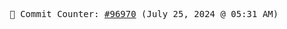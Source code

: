 <p align="center">
    <samp>
        📮 Commit Counter: <a href="https://github.com/Javascript-void0/Javascript-void0/commits/main">#96970</a> (July 25, 2024 @ 05:31 AM)
    </samp>
</p>